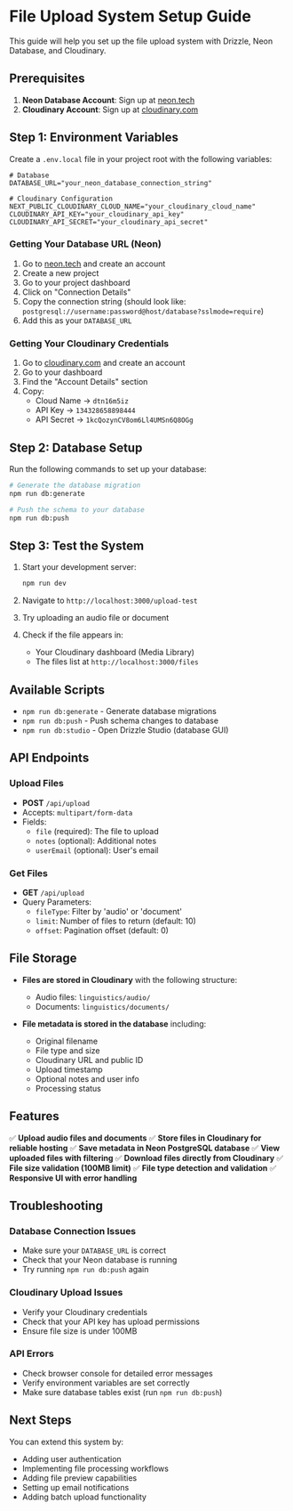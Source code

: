 # File Upload System Setup Guide

This guide will help you set up the file upload system with Drizzle, Neon Database, and Cloudinary.

## Prerequisites

1. **Neon Database Account**: Sign up at [neon.tech](https://neon.tech)
2. **Cloudinary Account**: Sign up at [cloudinary.com](https://cloudinary.com)

## Step 1: Environment Variables

Create a `.env.local` file in your project root with the following variables:

```env
# Database
DATABASE_URL="your_neon_database_connection_string"

# Cloudinary Configuration
NEXT_PUBLIC_CLOUDINARY_CLOUD_NAME="your_cloudinary_cloud_name"
CLOUDINARY_API_KEY="your_cloudinary_api_key"
CLOUDINARY_API_SECRET="your_cloudinary_api_secret"
```

### Getting Your Database URL (Neon)

1. Go to [neon.tech](https://neon.tech) and create an account
2. Create a new project
3. Go to your project dashboard
4. Click on "Connection Details"
5. Copy the connection string (should look like: `postgresql://username:password@host/database?sslmode=require`)
6. Add this as your `DATABASE_URL`

### Getting Your Cloudinary Credentials

1. Go to [cloudinary.com](https://cloudinary.com) and create an account
2. Go to your dashboard
3. Find the "Account Details" section
4. Copy:
   - Cloud Name → `dtn16m5iz`
   - API Key → `134328658898444`
   - API Secret → `1kcQozynCV8om6Ll4UMSn6Q8OGg`

## Step 2: Database Setup

Run the following commands to set up your database:

```bash
# Generate the database migration
npm run db:generate

# Push the schema to your database
npm run db:push
```

## Step 3: Test the System

1. Start your development server:
   ```bash
   npm run dev
   ```

2. Navigate to `http://localhost:3000/upload-test`

3. Try uploading an audio file or document

4. Check if the file appears in:
   - Your Cloudinary dashboard (Media Library)
   - The files list at `http://localhost:3000/files`

## Available Scripts

- `npm run db:generate` - Generate database migrations
- `npm run db:push` - Push schema changes to database
- `npm run db:studio` - Open Drizzle Studio (database GUI)

## API Endpoints

### Upload Files
- **POST** `/api/upload`
- Accepts: `multipart/form-data`
- Fields:
  - `file` (required): The file to upload
  - `notes` (optional): Additional notes
  - `userEmail` (optional): User's email

### Get Files
- **GET** `/api/upload`
- Query Parameters:
  - `fileType`: Filter by 'audio' or 'document'
  - `limit`: Number of files to return (default: 10)
  - `offset`: Pagination offset (default: 0)

## File Storage

- **Files are stored in Cloudinary** with the following structure:
  - Audio files: `linguistics/audio/`
  - Documents: `linguistics/documents/`

- **File metadata is stored in the database** including:
  - Original filename
  - File type and size
  - Cloudinary URL and public ID
  - Upload timestamp
  - Optional notes and user info
  - Processing status

## Features

✅ **Upload audio files and documents**
✅ **Store files in Cloudinary for reliable hosting**
✅ **Save metadata in Neon PostgreSQL database**
✅ **View uploaded files with filtering**
✅ **Download files directly from Cloudinary**
✅ **File size validation (100MB limit)**
✅ **File type detection and validation**
✅ **Responsive UI with error handling**

## Troubleshooting

### Database Connection Issues
- Make sure your `DATABASE_URL` is correct
- Check that your Neon database is running
- Try running `npm run db:push` again

### Cloudinary Upload Issues
- Verify your Cloudinary credentials
- Check that your API key has upload permissions
- Ensure file size is under 100MB

### API Errors
- Check browser console for detailed error messages
- Verify environment variables are set correctly
- Make sure database tables exist (run `npm run db:push`)

## Next Steps

You can extend this system by:
- Adding user authentication
- Implementing file processing workflows
- Adding file preview capabilities
- Setting up email notifications
- Adding batch upload functionality 